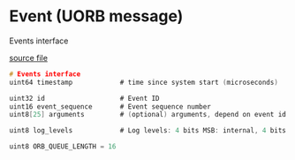 # Event (UORB message)

Events interface

[source file](https://github.com/PX4/PX4-Autopilot/blob/release/1.15/msg/Event.msg)

```c
# Events interface
uint64 timestamp            # time since system start (microseconds)

uint32 id                   # Event ID
uint16 event_sequence       # Event sequence number
uint8[25] arguments         # (optional) arguments, depend on event id

uint8 log_levels            # Log levels: 4 bits MSB: internal, 4 bits LSB: external

uint8 ORB_QUEUE_LENGTH = 16

```
